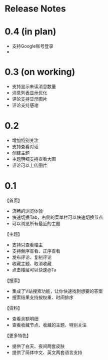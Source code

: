 # Release Notes


# 0.4 (in plan)

- 支持Google账号登录
- 


# 0.3 (on working)

- 支持显示未读消息数量
- 消息列表显示优化
- 评论支持显示图片
- 评论支持感谢

# 0.2 

- 增加特别关注
- 支持查看对话
- 创建主题
- 主题明细支持查看大图
- 评论可以上传图片

# 0.1

【首页】
- 流畅的浏览体验
- 快速切换Tab，右侧的菜单栏可以快速切换节点
- 可以浏览所有最近的主题

【主题】
- 支持只查看楼主
- 支持倒序查看、正序查看
- 发布评论、复制评论
- 收藏主题、取消收藏
- 点击楼层可以快速@Ta

【搜索】
-  集成了V站搜索功能，让你快速找到想要的答案
- 搜索结果支持按权重、时间排序

【资料】
- 查看余额明细
- 查看收藏节点、收藏的主题、特别关注

【更多特色】
- 提供了白天、夜间两套皮肤
- 提供了简体中文、英文两套语言支持